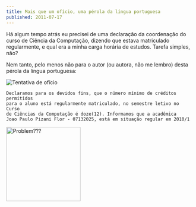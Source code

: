 ```yaml
---
title: Mais que um ofício, uma pérola da língua portuguesa
published: 2011-07-17
---
```


Há algum tempo atrás eu precisei de uma declaração da coordenação do curso de Ciência da Computação,
dizendo que estava matriculado regularmente, e qual era a minha carga horária de estudos.
Tarefa simples, não?

Nem tanto, pelo menos não para o autor (ou autora, não me lembro) desta pérola da língua portuguesa:

<!--more-->

![Tentativa de ofício](/files/imgs/2011-07_Foto0431.jpg)

    Declaramos para os devidos fins, que o número mínimo de créditos permitidos
    para o aluno está regularmente matriculado, no semestre letivo no Curso
    de Ciências da Computação é doze(12). Informamos que a acadêmica
    Joao Paulo Pizani Flor - 07132025, está em situação regular em 2010/1

<div id="imgdiv-troll"><style type="text/css" scoped> #imgdiv-troll img { width:200px };</style>

 ![Problem???](/files/imgs/2011-07_trollface.jpg)

</div>

